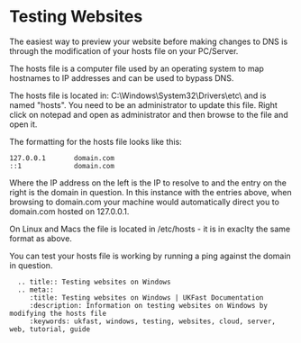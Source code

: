 # Testing Websites

The easiest way to preview your website before making changes to DNS is through the modification of your hosts file on your PC/Server.

The hosts file is a computer file used by an operating system to map hostnames to IP addresses and can be used to bypass DNS.

The hosts file is located in: C:\Windows\System32\Drivers\etc\ and is named "hosts". You need to be an administrator to update this file. Right click on notepad and open as administrator and then browse to the file and open it.

The formatting for the hosts file looks like this:

	127.0.0.1       domain.com
	::1             domain.com

Where the IP address on the left is the IP to resolve to and the entry on the right is the domain in question. In this instance with the entries above, when browsing to domain.com your machine would automatically direct you to domain.com hosted on 127.0.0.1.

On Linux and Macs the file is located in /etc/hosts - it is in exaclty the same format as above.

You can test your hosts file is working by running a ping against the domain in question.

```eval_rst
  .. title:: Testing websites on Windows
  .. meta::
     :title: Testing websites on Windows | UKFast Documentation
     :description: Information on testing websites on Windows by modifying the hosts file
     :keywords: ukfast, windows, testing, websites, cloud, server, web, tutorial, guide
